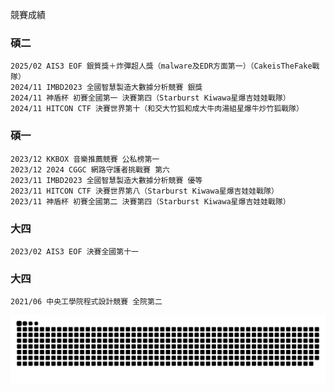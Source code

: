 競賽成績

### 碩二
```
2025/02 AIS3 EOF 銀質獎＋炸彈超人獎（malware及EDR方面第一）（CakeisTheFake戰隊）
2024/11 IMBD2023 全國智慧製造大數據分析競賽 銀獎
2024/11 神盾杯 初賽全國第一 決賽第四（Starburst Kiwawa星爆吉娃娃戰隊）
2024/11 HITCON CTF 決賽世界第十（和交大竹狐和成大牛肉湯組星爆牛炒竹狐戰隊）
```
### 碩一
```
2023/12 KKBOX 音樂推薦競賽 公私榜第一
2023/12 2024 CGGC 網路守護者挑戰賽 第六
2023/11 IMBD2023 全國智慧製造大數據分析競賽 優等
2023/11 HITCON CTF 決賽世界第八（Starburst Kiwawa星爆吉娃娃戰隊）
2023/11 神盾杯 初賽全國第二 決賽第四（Starburst Kiwawa星爆吉娃娃戰隊）
```
### 大四
```
2023/02 AIS3 EOF 決賽全國第十一
```

### 大四
```
2021/06 中央工學院程式設計競賽 全院第二
```

![](https://github.com/afan0918/afan0918/blob/main/github-snake-dark.svg)
